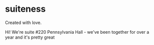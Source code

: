 # suiteness

Created with love.

Hi! We're suite #220 Pennsylvania Hall - we've been together for over a year and it's pretty great
